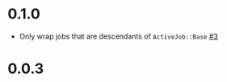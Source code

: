 # 0.1.0

- Only wrap jobs that are descendants of `ActiveJob::Base` [#3](https://github.com/JustinAiken/active_scheduler/pull/3)

# 0.0.3
